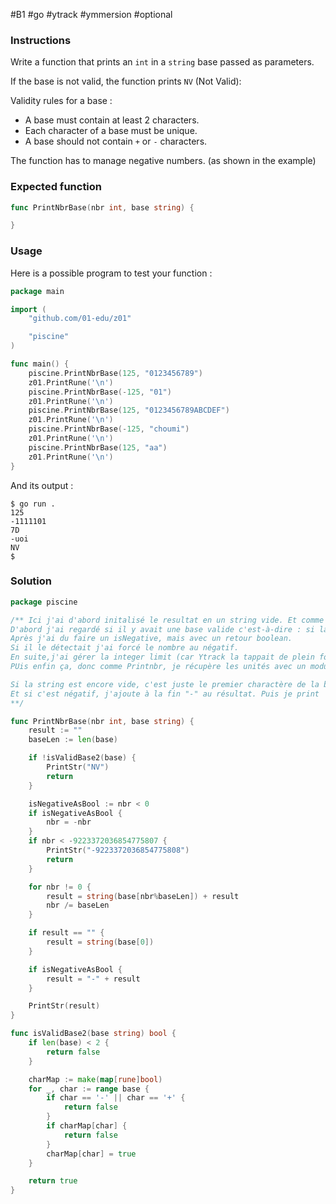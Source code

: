 #B1 #go #ytrack #ymmersion #optional 
### Instructions

Write a function that prints an `int` in a `string` base passed as parameters.

If the base is not valid, the function prints `NV` (Not Valid):

Validity rules for a base :

- A base must contain at least 2 characters.
- Each character of a base must be unique.
- A base should not contain `+` or `-` characters.

The function has to manage negative numbers. (as shown in the example)

### Expected function

```go
func PrintNbrBase(nbr int, base string) {

}
```

### Usage

Here is a possible program to test your function :

```go
package main

import (
	"github.com/01-edu/z01"

	"piscine"
)

func main() {
	piscine.PrintNbrBase(125, "0123456789")
	z01.PrintRune('\n')
	piscine.PrintNbrBase(-125, "01")
	z01.PrintRune('\n')
	piscine.PrintNbrBase(125, "0123456789ABCDEF")
	z01.PrintRune('\n')
	piscine.PrintNbrBase(-125, "choumi")
	z01.PrintRune('\n')
	piscine.PrintNbrBase(125, "aa")
	z01.PrintRune('\n')
}
```

And its output :

```console
$ go run .
125
-1111101
7D
-uoi
NV
$
```

### Solution

```go
package piscine

/** Ici j'ai d'abord initalisé le resultat en un string vide. Et comme c'est chiant, on vas faire étape par étape.
D'abord j'ai regardé si il y avait une base valide c'est-à-dire : si la base est plus petite que 2 ou non unique ça ne fonctionne pas. Du coup ça renvoit NV
Après j'ai du faire un isNegative, mais avec un retour boolean.
Si il le détectait j'ai forcé le nombre au négatif.
En suite,j'ai gérer la integer limit (car Ytrack la tappait de plein fouet).
PUis enfin ça, donc comme Printnbr, je récupère les unités avec un modulo par la base. et je divise par la base.

Si la string est encore vide, c'est juste le premier charactère de la base.
Et si c'est négatif, j'ajoute à la fin "-" au résultat. Puis je print
**/

func PrintNbrBase(nbr int, base string) {
	result := ""
	baseLen := len(base)

	if !isValidBase2(base) {
		PrintStr("NV")
		return
	}

	isNegativeAsBool := nbr < 0
	if isNegativeAsBool {
		nbr = -nbr
	}
	if nbr < -9223372036854775807 {
		PrintStr("-9223372036854775808")
		return
	}

	for nbr != 0 {
		result = string(base[nbr%baseLen]) + result
		nbr /= baseLen
	}

	if result == "" {
		result = string(base[0])
	}

	if isNegativeAsBool {
		result = "-" + result
	}

	PrintStr(result)
}

func isValidBase2(base string) bool {
	if len(base) < 2 {
		return false
	}

	charMap := make(map[rune]bool)
	for _, char := range base {
		if char == '-' || char == '+' {
			return false
		}
		if charMap[char] {
			return false
		}
		charMap[char] = true
	}

	return true
}
```